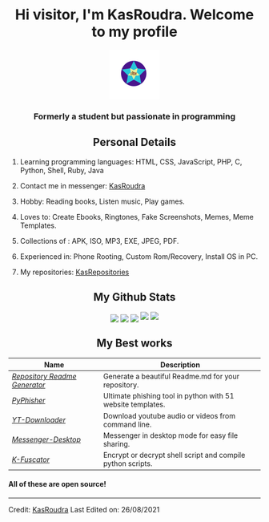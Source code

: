 <h1 align="center">Hi visitor, I'm KasRoudra. Welcome to my profile</h1>
<p align="center">
<a href="https://kasroudra.github.io/kasweb" target="blank"><img align="center" src="https://github.com/KasRoudra/kasweb/raw/main/assets/kas.png" alt="kaswebsite" height="100" width="100"></a></p>

<h3 align="center">Formerly a student but passionate in programming</h3>
<h2 align="center">Personal Details</h2>
<p align="center">
	
	
1. Learning programming languages: HTML, CSS, JavaScript, PHP, C, Python, Shell, Ruby, Java 
 
2. Contact me in messenger: <a href = "https://m.me/KasRoudra" target="blank">KasRoudra</a>

3. Hobby: Reading books, Listen music, Play games.

4. Loves to: Create Ebooks, Ringtones, Fake Screenshots, Memes, Meme Templates.

5. Collections of : APK, ISO, MP3, EXE, JPEG, PDF.

6. Experienced in: Phone Rooting, Custom Rom/Recovery, Install OS in PC.

7. My repositories: <a href= "https://github.com/KasRoudra?tab=repositories" target="blank"> KasRepositories</a>
</p>

<h2 align="center">My Github Stats</h2>
<p align="center">
<img align="center" src="https://github-readme-stats.vercel.app/api/top-langs/?username=KasRoudra&layout=compact&bg_color=0,73FA79,73FDFF,7A81FF&theme=graywhite&langs_count=10&exclude_repo=kasweb">
<img align="center" src="https://github-readme-stats.vercel.app/api?username=KasRoudra&count_private=true&show_icons=trueline_height=21&bg_color=0,EC6C6C,FFD479,FFFC79,73FA79&theme=graywhite">	
<img align="center" src="https://github-readme-streak-stats.herokuapp.com/?user=KasRoudra&theme=dracula">
<img src="https://metrics.lecoq.io/KasRoudra">	
<img src="https://github-profile-trophy.vercel.app/?username=KasRoudra&theme=onedark&title=MultiLanguage,Stars,Commit,Followers,Repo,PR">
</p>

<h2 align="center">My Best works</h2>

| Name                  | Description                                                |
| ---------------------------------|--------------------------------------------------------------- |
| _[Repository Readme Generator](https://github.com/KasRoudra/repository-readme-generator)_            | Generate a beautiful Readme.md for your repository.             |
| _[PyPhisher](https://github.com/KasRoudra/pyphisher)_                          | Ultimate phishing tool in python with 51 website templates.     |
| _[YT-Downloader](https://github.com/KasRoudra/YT-Downloader)_                  | Download youtube audio or videos from command line.             |
| _[Messenger-Desktop](https://github.com/KasRoudra/messengerdesktop)_           |  Messenger in desktop mode for easy file sharing.               |
| _[K-Fuscator](https://github.com/KasRoudra/k-fuscator)_                        | Encrypt or decrypt shell script and compile python scripts.     |

#### All of these are open source!

------

Credit: [KasRoudra](https://github.com/KasRoudra)
Last Edited on: 26/08/2021